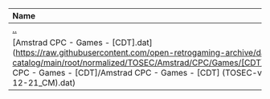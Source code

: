 |Name|Size|
|:---|---:|
|[..](../index.html)|DIR|
|[Amstrad CPC - Games - [CDT].dat](https://raw.githubusercontent.com/open-retrogaming-archive/dat-catalog/main/root/normalized/TOSEC/Amstrad/CPC/Games/[CDT]/Amstrad CPC - Games - [CDT]/Amstrad CPC - Games - [CDT] (TOSEC-v2022-12-21_CM).dat)|16638|
